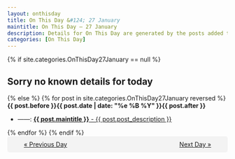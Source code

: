 ```yaml
---
layout: onthisday
title: On This Day &#124; 27 January
maintitle: On This Day — 27 January
description: Details for On This Day are generated by the posts added to the website so the content is subject to changes/updates over time.
categories: [On This Day]
---
```


{% if site.categories.OnThisDay27January == null %}
<h2>Sorry no known details for today</h2>
{% else %}
{% for post in site.categories.OnThisDay27January reversed %}
<strong>{{ post.before }}{{ post.date | date: "%e %B %Y" }}{{ post.after }}</strong>
<ul>
<li> ——: <a class="{{ post.class }}" href="{{ post.url }}"><strong>{{ post.maintitle }}</strong> - {{ post.post_description }}</a></li>
</ul>
{% endfor %}
{% endif %}
<br />
<div style="background-color: #f3f3f3; padding: 10px; border-radius: 5px; text-align: center; display: flex; justify-content: space-evenly;">
<a href="/onthisday/01/01-26">« Previous Day</a>
<span style="visibility:hidden;">[ Visit Leap Year February 29 ]</span>
<a href="/onthisday/01/01-28">Next Day »</a>
</div>
